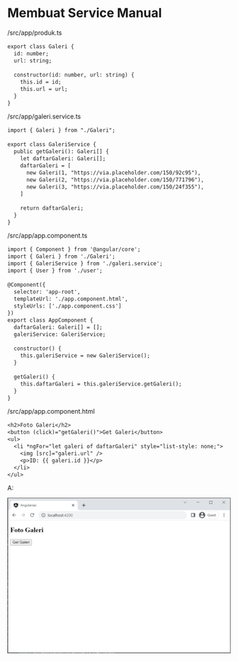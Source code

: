 # Membuat Service Manual

/src/app/produk.ts

```
export class Galeri {
  id: number;
  url: string;

  constructor(id: number, url: string) {
    this.id = id;
    this.url = url;
  }
}
```

/src/app/galeri.service.ts

```
import { Galeri } from "./Galeri";

export class GaleriService {
  public getGaleri(): Galeri[] {
    let daftarGaleri: Galeri[];
    daftarGaleri = [
      new Galeri(1, "https://via.placeholder.com/150/92c95"),
      new Galeri(2, "https://via.placeholder.com/150/771796"),
      new Galeri(3, "https://via.placeholder.com/150/24f355"),
    ]

    return daftarGaleri;
  }
}
```

/src/app/app.component.ts

```
import { Component } from '@angular/core';
import { Galeri } from './Galeri';
import { GaleriService } from './galeri.service';
import { User } from './user';

@Component({
  selector: 'app-root',
  templateUrl: './app.component.html',
  styleUrls: ['./app.component.css']
})
export class AppComponent {
  daftarGaleri: Galeri[] = [];
  galeriService: GaleriService;

  constructor() {
    this.galeriService = new GaleriService();
  }

  getGaleri() {
    this.daftarGaleri = this.galeriService.getGaleri();
  }
}
```

/src/app/app.component.html

```
<h2>Foto Galeri</h2>
<button (click)="getGaleri()">Get Galeri</button>
<ul>
  <li *ngFor="let galeri of daftarGaleri" style="list-style: none;">
    <img [src]="galeri.url" />
    <p>ID: {{ galeri.id }}</p>
  </li>
</ul>
```

A:

![Animation 05.gif](Membuat%20Service%20Manual%206df94eff76934a98bb561e5375fb576c/Animation_05.gif)